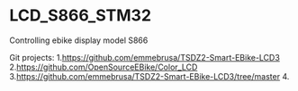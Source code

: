 # LCD_S866_STM32
Controlling ebike display model S866

Git projects:
1.https://github.com/emmebrusa/TSDZ2-Smart-EBike-LCD3
2.https://github.com/OpenSourceEBike/Color_LCD
3.https://github.com/emmebrusa/TSDZ2-Smart-EBike-LCD3/tree/master
4.
